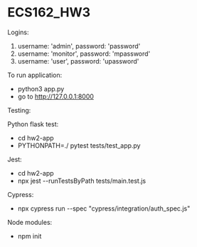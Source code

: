 # ECS162_HW3

Logins:
  1. username: 'admin', password: 'password'
  2. username: 'monitor', password: 'mpassword'
  3. username: 'user', password: 'upassword'

To run application:

- python3 app.py
- go to http://127.0.0.1:8000

Testing:

Python flask test:

- cd hw2-app
- PYTHONPATH=./ pytest tests/test_app.py

Jest:

- cd hw2-app
- npx jest --runTestsByPath tests/main.test.js

Cypress:

- npx cypress run --spec "cypress/integration/auth_spec.js"

Node modules:
- npm init
